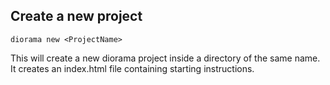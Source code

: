 ## Create a new project
    
    diorama new <ProjectName>

This will create a new diorama project inside a directory of the same name. It creates an index.html file containing starting instructions.
